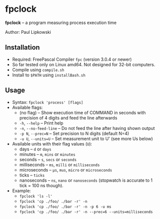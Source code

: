# fpclock 

**fpclock** – a program measuring process execution time

Author: Paul Lipkowski

## Installation

- Required: FreePascal Compiler `fpc` (version 3.0.4 or newer)
- So far tested only on Linux amd64. Not designed for 32-bit computers.
- Compile using `compile.sh`
- Install to `$PATH` using `installBash.sh`

## Usage 
- Syntax: `fpclock 'process' [flags]`
- Available flags:
    *  (no flag) – Show execution time of COMMAND in seconds with precision of 4 digits and feed the line afterwards
    * `-h`, `--help` – Print help
    * `-n`, `--no-feed-line` – Do not feed the line after having shown output
    * `-p N`, `--prec=N` – Set precision to N digits (default N=4)
    * `-u U`, `--units=U` – Set measurement unit to U' (see more Us below)
- Available units with their flag values (`U`):
    * days – `d` or `days`
    * minutes – `m`, `mins` or `minutes`
    * seconds – `s`, `secs` or `seconds`
    * milliseconds – `ms`, `milli` or `milliseconds`
    * microseconds – `μs`, `mus`, `micro` or `microseconds`
    * ticks – `ticks`
    * nanoseconds – `ns`, `nano` or `nanoseconds` (stopwatch is accurate to 1 tick = 100 ns though).
- Example: 
    * `fpclock 'ls -l'`
    * `fpclock 'cp ./foo/ ./bar -r' -n`
    * `fpclock 'cp ./foo/ ./bar -r' -n -p 6 -u ms`
    * `fpclock 'cp ./foo/ ./bar -r' -n --prec=6 --units=milliseconds`
